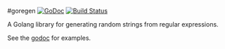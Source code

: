 #goregen [![GoDoc](https://godoc.org/github.com/zach-klippenstein/goregen?status.svg)](https://godoc.org/github.com/zach-klippenstein/goregen) [![Build Status](https://travis-ci.org/zach-klippenstein/goregen.svg?branch=master)](https://travis-ci.org/zach-klippenstein/goregen)

A Golang library for generating random strings from regular expressions.

See the [godoc](https://godoc.org/github.com/zach-klippenstein/goregen) for examples.
